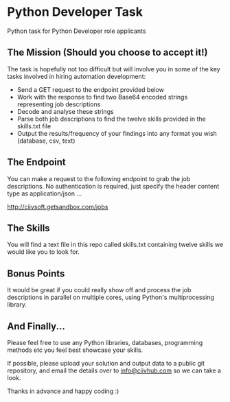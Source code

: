 # Python Developer Task
Python task for Python Developer role applicants

## The Mission (Should you choose to accept it!)

The task is hopefully not too difficult but will involve you in some of the key tasks involved in hiring automation development:

- Send a GET request to the endpoint provided below
- Work with the response to find two Base64 encoded strings representing job descriptions
- Decode and analyse these strings
- Parse both job descriptions to find the twelve skills provided in the skills.txt file
- Output the results/frequency of your findings into any format you wish (database, csv, text)

## The Endpoint

You can make a request to the following endpoint to grab the job descriptions. No authentication is required, just specify the header content type as application/json ...

http://ciivsoft.getsandbox.com/jobs

## The Skills

You will find a text file in this repo called skills.txt containing twelve skills we would like you to look for.

## Bonus Points

It would be great if you could really show off and process the job descriptions in parallel on multiple cores, using Python's multiprocessing library.

## And Finally...

Please feel free to use any Python libraries, databases, programming methods etc you feel best showcase your skills.

If possible, please upload your solution and output data to a public git repository, and email the details over to info@ciivhub.com so we can take a look.

Thanks in advance and happy coding :)